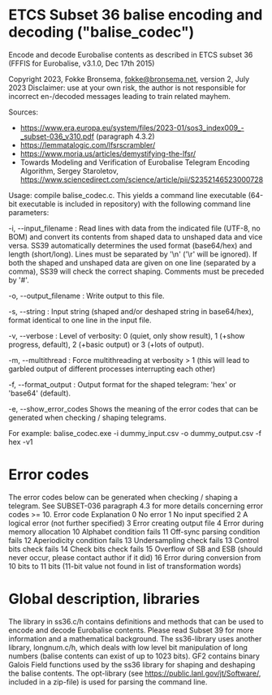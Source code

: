 # ETCS Subset 36 balise encoding and decoding ("balise_codec")
Encode and decode Eurobalise contents as described in ETCS subset 36 (FFFIS for Eurobalise, v3.1.0, Dec 17th 2015)

Copyright 2023, Fokke Bronsema, fokke@bronsema.net, version 2, July 2023
Disclaimer: use at your own risk, the author is not responsible for incorrect en-/decoded messages leading to train related mayhem.

Sources:
* https://www.era.europa.eu/system/files/2023-01/sos3_index009_-_subset-036_v310.pdf (paragraph 4.3.2)
* https://lemmatalogic.com/lfsrscrambler/
* https://www.moria.us/articles/demystifying-the-lfsr/
* Towards Modeling and Verification of Eurobalise Telegram Encoding Algorithm, Sergey Staroletov, https://www.sciencedirect.com/science/article/pii/S2352146523000728

Usage: compile balise_codec.c. This yields a command line executable (64-bit executable is included in repository) with the following command line parameters:

-i, --input_filename <STRING>:        Read lines with data from the indicated
                                      file (UTF-8, no BOM) and convert its
                                      contents from shaped data to unshaped data
                                      and vice versa. SS39 automatically
                                      determines the used format (base64/hex)
                                      and length (short/long). Lines must be
                                      separated by '\n' ('\r' will be ignored).
                                      If both the shaped and unshaped data are
                                      given on one line (separated by a comma),
                                      SS39 will check the correct shaping.
                                      Comments must be preceded by '#'.
 
 -o, --output_filename <STRING>:      Write output to this file.
 
 -s, --string         <STRING>:        Input string (shaped and/or deshaped
                                      string in base64/hex), format identical to
                                      one line in the input file.
 
 -v, --verbose        <INT>:           Level of verbosity: 0 (quiet, only show
                                      result), 1 (+show progress, default), 2
                                      (+basic output) or 3 (+lots of output).
 
 -m, --multithread    <BOOL>:          Force multithreading at verbosity > 1
                                      (this will lead to garbled output of
                                      different processes interrupting each
                                      other)
 
 -f, --format_output  <STRING>:        Output format for the shaped telegram:
                                      'hex' or 'base64' (default).

 -e, --show_error_codes <BOOL>        Shows the meaning of the error codes that
                                      can be generated when checking / shaping
                                      telegrams.
                                      
For example: balise_codec.exe -i dummy_input.csv -o dummy_output.csv -f hex -v1

# Error codes
The error codes below can be generated when checking / shaping a telegram.
See SUBSET-036 paragraph 4.3 for more details concerning error codes >= 10.
Error code      Explanation
        0       No error
        1       No input specified
        2       A logical error (not further specified)
        3       Error creating output file
        4       Error during memory allocation
        10      Alphabet condition fails
        11      Off-sync parsing condition fails
        12      Aperiodicity condition fails
        13      Undersampling check fails
        13      Control bits check fails
        14      Check bits check fails
        15      Overflow of SB and ESB (should never occur, please contact author if it did)
        16      Error during conversion from 10 bits to 11 bits (11-bit value not found in list of transformation words)
        
# Global description, libraries
The library in ss36.c/h contains definitions and methods that can be used to encode and decode Eurobalise contents. Please read Subset 39 for more information and a mathematical background. The ss36-library uses another library, longnum.c/h, which deals with low level bit manipulation of long numbers (balise contents can exist of up to 1023 bits). GF2 contains binary Galois Field functions used by the ss36 library for shaping and deshaping the balise contents. The opt-library (see https://public.lanl.gov/jt/Software/, included in a zip-file) is used for parsing the command line.
